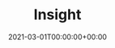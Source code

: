 ---
title: Insight
date: 2021-03-01T00:00:00+00:00
stack: python (flask, numpy, pandas), html, tailwindcss
video_name: insight.mp4
description: This project was completed for my employer at the time. Insight is a web application written in python using the Flask framework and styled using tailwindcss. The application automates routine data analysis processes, making them accessable to individuals without the technical knowledge to perform the data analysis independently. Within the application you are able to upload template files, perform analysis with customisable inputs, view new and historical results, download output files and manage the saved data. The data analysis automation is performed using the numpy and pandas python libraries.
---
